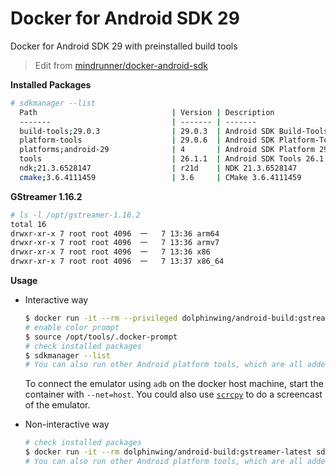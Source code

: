 # Docker for Android SDK 29

Docker for Android SDK 29 with preinstalled build tools

> Edit from [mindrunner/docker-android-sdk](https://github.com/mindrunner/docker-android-sdk)

**Installed Packages**
```bash
# sdkmanager --list
  Path                              | Version | Description                       | Location
  -------                           | ------- | -------                           | -------
  build-tools;29.0.3                | 29.0.3  | Android SDK Build-Tools 29.0.3    | build-tools/29.0.3/
  platform-tools                    | 29.0.6  | Android SDK Platform-Tools        | platform-tools/
  platforms;android-29              | 4       | Android SDK Platform 29           | platforms/android-29/
  tools                             | 26.1.1  | Android SDK Tools 26.1.1          | tools/
  ndk;21.3.6528147                  | r21d    | NDK 21.3.6528147                  | ndk/21.3.6528147/
  cmake;3.6.4111459                 | 3.6     | CMake 3.6.4111459                 | cmake/3.6.4111459/
```
**GStreamer 1.16.2**
```bash
# ls -l /opt/gstreamer-1.16.2
total 16
drwxr-xr-x 7 root root 4096  一   7 13:36 arm64
drwxr-xr-x 7 root root 4096  一   7 13:36 armv7
drwxr-xr-x 7 root root 4096  一   7 13:36 x86
drwxr-xr-x 7 root root 4096  一   7 13:37 x86_64
```

**Usage**

- Interactive way
  ```bash
  $ docker run -it --rm --privileged dolphinwing/android-build:gstreamer-latest bash
  # enable color prompt
  $ source /opt/tools/.docker-prompt
  # check installed packages
  $ sdkmanager --list
  # You can also run other Android platform tools, which are all added to the PATH environment variable
  ```

  To connect the emulator using `adb` on the docker host machine, start the container with `--net=host`.
  You could also use [`scrcpy`](https://github.com/Genymobile/scrcpy) to do a screencast of the emulator.

- Non-interactive way
  ```bash
  # check installed packages
  $ docker run -it --rm dolphinwing/android-build:gstreamer-latest sdkmanager --list
  # You can also run other Android platform tools, which are all added to the PATH environment variable
  ```
